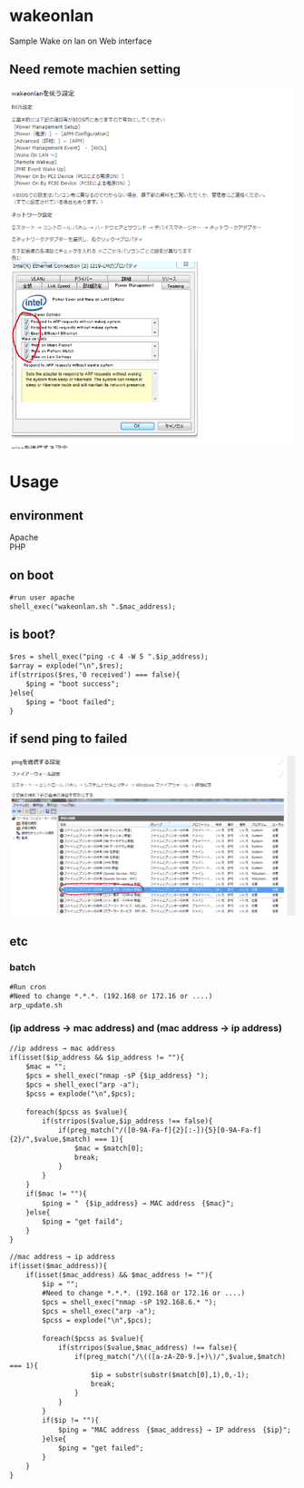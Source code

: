 # wakeonlan

Sample Wake on lan on Web interface

## Need remote machien setting
![firewalled](8e70e928d849800df74cd206b0d90d74.png)

# Usage

## environment 
Apache  
PHP

## on boot
~~~
#run user apache
shell_exec("wakeonlan.sh ".$mac_address);
~~~

## is boot?
~~~
$res = shell_exec("ping -c 4 -W 5 ".$ip_address);
$array = explode("\n",$res);
if(strripos($res,'0 received') === false){
    $ping = "boot success";
}else{
    $ping = "boot failed";
}
~~~


## if send ping to failed
![firewalled](cca87d1e729f8a973dbbaa4f3a69fb37.png)

## etc 
### batch
~~~
#Run cron
#Need to change *.*.*. (192.168 or 172.16 or ....)
arp_update.sh 
~~~

### (ip address → mac address) and (mac address → ip address)
~~~
//ip address → mac address
if(isset($ip_address && $ip_address != ""){
    $mac = "";
    $pcs = shell_exec("nmap -sP {$ip_address} ");
    $pcs = shell_exec("arp -a");
    $pcss = explode("\n",$pcs);

    foreach($pcss as $value){
        if(strripos($value,$ip_address !== false){
            if(preg_match("/([0-9A-Fa-f]{2}[:-]){5}[0-9A-Fa-f]{2}/",$value,$match) === 1){
                $mac = $match[0];
                break;
            }
        }
    }
    if($mac != ""){
        $ping = "　{$ip_address} → MAC address　{$mac}";
    }else{
        $ping = "get faild";
    }
}
~~~

~~~
//mac address → ip address 
if(isset($mac_address)){
    if(isset($mac_address) && $mac_address != ""){
        $ip = "";
        #Need to change *.*.*. (192.168 or 172.16 or ....)
        $pcs = shell_exec("nmap -sP 192.168.6.* ");
        $pcs = shell_exec("arp -a");
        $pcss = explode("\n",$pcs);

        foreach($pcss as $value){
            if(strripos($value,$mac_address) !== false){
                if(preg_match("/\(([a-zA-Z0-9.]+)\)/",$value,$match) === 1){
                    $ip = substr(substr($match[0],1),0,-1);
                    break;
                }
            }
        }
        if($ip != ""){
            $ping = "MAC address　{$mac_address} → IP address　{$ip}";
        }else{
            $ping = "get failed";
        }
    }
}
~~~
